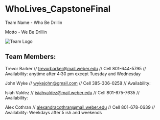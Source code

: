 # WhoLives_CapstoneFinal

Team Name - Who Be Drillin

Motto - We Be Drillin

![Team Logo](https://raw.githubusercontent.com/johnwyke/WhoLives_CapstoneFinal/master/Logo.png)

## Team Members:

Trevor Barker // trevorbarker@mail.weber.edu // Cell 801-644-5795 // Availability: anytime after 4:30 pm except Tuesday and Wednesday

John Wyke // wykejohn@gmail.com // Cell 385-306-0258 // Availability: 

Isiah Valdez // isiahvaldez@mail.weber.edu // Cell 801-675-7635 // Availability: 

Alex Cothran // alexandracothran@mail.weber.edu // Cell 801-678-0639 // Availability: Weekdays after 5 ish and weekends
